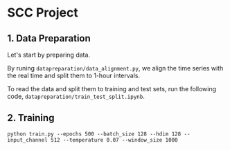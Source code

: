 # SCC Project

## 1. Data Preparation

Let's start by preparing data. 

By runing `datapreparation/data_alignment.py`, we align the time series with the real time and split them to 1-hour intervals.

To read the data and split them to training and test sets, run the following code, `datapreparation/train_test_split.ipynb`.

## 2. Training

```train
python train.py --epochs 500 --batch_size 128 --hdim 128 --input_channel 512 --temperature 0.07 --window_size 1000
```

